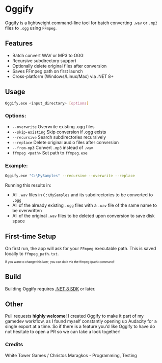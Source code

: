 # Oggify
Oggify is a lightweight command-line tool for batch converting `.wav` or `.mp3` files to `.ogg` using `FFmpeg`.

## Features
- Batch convert WAV or MP3 to OGG
- Recursive subdirectory support
- Optionally delete original files after conversion
- Saves FFmpeg path on first launch
- Cross-platform (Windows/Linux/Mac) via .NET 8+

## Usage
```sh
Oggify.exe <input_directory> [options]
```

### Options:
- `--overwrite`        Overwrite existing .ogg files
- `--skip-existing`    Skip conversion if .ogg exists
- `--recursive`        Search subdirectories recursively
- `--replace`          Delete original audio files after conversion
- `--from-mp3`         Convert `.mp3` instead of `.wav`
- `ffmpeg <path>`      Set path to `ffmpeg.exe`

### Example:
```sh
Oggify.exe "C:\MySamples" --recursive --overwrite --replace
```
Running this results in:
- All `.wav` files in `C:\MySamples` and its subdirectories to be converted to `.ogg`
- All of the already existing `.ogg` files with a `.wav` file of the same name to be overwritten
- All of the original `.wav` files to be deleted upon conversion to save disk space

## First-time Setup
On first run, the app will ask for your `FFmpeg` executable path. This is saved locally to `ffmpeg_path.txt`.

<sup><sub>If you want to change this later, you can do it via the ffmpeg (path) command!</sub></sup>

## Build
Building Oggify requires [.NET 8 SDK](https://dotnet.microsoft.com/en-us/download) or later.

## Other
Pull requests **highly welcome**! I created Oggify to make it part of my gamedev workflow, as I found myself constantly opening up Audacity for a single export at a time.
So if there is a feature you'd like Oggify to have do not hesitate to open a PR so we can take a look together!

### Credits
White Tower Games / Christos Maragkos - Programming, Testing
